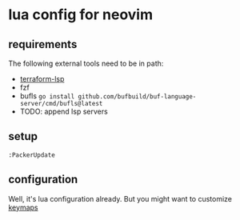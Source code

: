 # lua config for neovim

## requirements

The following external tools need to be in path:

- [terraform-lsp](https://github.com/juliosueiras/terraform-lsp)
- fzf
- bufls `go install github.com/bufbuild/buf-language-server/cmd/bufls@latest`
- TODO: append lsp servers

## setup

```
:PackerUpdate
```

## configuration

Well, it's lua configuration already. But you might want to customize [keymaps](./lua/config-keys.lua)
